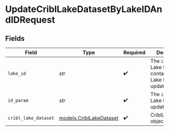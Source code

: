 # UpdateCriblLakeDatasetByLakeIDAndIDRequest


## Fields

| Field                                                                     | Type                                                                      | Required                                                                  | Description                                                               |
| ------------------------------------------------------------------------- | ------------------------------------------------------------------------- | ------------------------------------------------------------------------- | ------------------------------------------------------------------------- |
| `lake_id`                                                                 | *str*                                                                     | :heavy_check_mark:                                                        | The <code>id</code> of the Lake that contains the Lake Dataset to update. |
| `id_param`                                                                | *str*                                                                     | :heavy_check_mark:                                                        | The <code>id</code> of the Lake Dataset to update.                        |
| `cribl_lake_dataset`                                                      | [models.CriblLakeDataset](../models/cribllakedataset.md)                  | :heavy_check_mark:                                                        | CriblLakeDataset object                                                   |